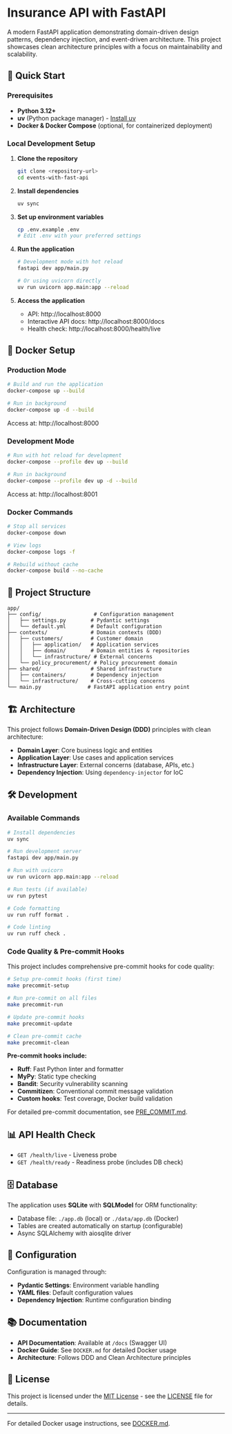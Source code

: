 # Insurance API with FastAPI

A modern FastAPI application demonstrating domain-driven design patterns, dependency injection, and event-driven architecture. This project showcases clean architecture principles with a focus on maintainability and scalability.

## 🚀 Quick Start

### Prerequisites

- **Python 3.12+**
- **uv** (Python package manager) - [Install uv](https://docs.astral.sh/uv/getting-started/installation/)
- **Docker & Docker Compose** (optional, for containerized deployment)

### Local Development Setup

1. **Clone the repository**

   ```bash
   git clone <repository-url>
   cd events-with-fast-api
   ```

2. **Install dependencies**

   ```bash
   uv sync
   ```

3. **Set up environment variables**

   ```bash
   cp .env.example .env
   # Edit .env with your preferred settings
   ```

4. **Run the application**

   ```bash
   # Development mode with hot reload
   fastapi dev app/main.py

   # Or using uvicorn directly
   uv run uvicorn app.main:app --reload
   ```

5. **Access the application**
   - API: http://localhost:8000
   - Interactive API docs: http://localhost:8000/docs
   - Health check: http://localhost:8000/health/live

## 🐳 Docker Setup

### Production Mode

```bash
# Build and run the application
docker-compose up --build

# Run in background
docker-compose up -d --build
```

Access at: http://localhost:8000

### Development Mode

```bash
# Run with hot reload for development
docker-compose --profile dev up --build

# Run in background
docker-compose --profile dev up -d --build
```

Access at: http://localhost:8001

### Docker Commands

```bash
# Stop all services
docker-compose down

# View logs
docker-compose logs -f

# Rebuild without cache
docker-compose build --no-cache
```

## 📁 Project Structure

```
app/
├── config/                 # Configuration management
│   ├── settings.py        # Pydantic settings
│   └── default.yml        # Default configuration
├── contexts/              # Domain contexts (DDD)
│   ├── customers/         # Customer domain
│   │   ├── application/   # Application services
│   │   ├── domain/        # Domain entities & repositories
│   │   └── infrastructure/ # External concerns
│   └── policy_procurement/ # Policy procurement domain
├── shared/                # Shared infrastructure
│   ├── containers/        # Dependency injection
│   └── infrastructure/    # Cross-cutting concerns
└── main.py               # FastAPI application entry point
```

## 🏗️ Architecture

This project follows **Domain-Driven Design (DDD)** principles with clean architecture:

- **Domain Layer**: Core business logic and entities
- **Application Layer**: Use cases and application services
- **Infrastructure Layer**: External concerns (database, APIs, etc.)
- **Dependency Injection**: Using `dependency-injector` for IoC

## 🛠️ Development

### Available Commands

```bash
# Install dependencies
uv sync

# Run development server
fastapi dev app/main.py

# Run with uvicorn
uv run uvicorn app.main:app --reload

# Run tests (if available)
uv run pytest

# Code formatting
uv run ruff format .

# Code linting
uv run ruff check .
```

### Code Quality & Pre-commit Hooks

This project includes comprehensive pre-commit hooks for code quality:

```bash
# Setup pre-commit hooks (first time)
make precommit-setup

# Run pre-commit on all files
make precommit-run

# Update pre-commit hooks
make precommit-update

# Clean pre-commit cache
make precommit-clean
```

**Pre-commit hooks include:**

- **Ruff**: Fast Python linter and formatter
- **MyPy**: Static type checking
- **Bandit**: Security vulnerability scanning
- **Commitizen**: Conventional commit message validation
- **Custom hooks**: Test coverage, Docker build validation

For detailed pre-commit documentation, see [PRE_COMMIT.md](./PRE_COMMIT.md).

## 📊 API Health Check

- `GET /health/live` - Liveness probe
- `GET /health/ready` - Readiness probe (includes DB check)

## 🗄️ Database

The application uses **SQLite** with **SQLModel** for ORM functionality:

- Database file: `./app.db` (local) or `./data/app.db` (Docker)
- Tables are created automatically on startup (configurable)
- Async SQLAlchemy with aiosqlite driver

## 🔧 Configuration

Configuration is managed through:

- **Pydantic Settings**: Environment variable handling
- **YAML files**: Default configuration values
- **Dependency Injection**: Runtime configuration binding

## 📚 Documentation

- **API Documentation**: Available at `/docs` (Swagger UI)
- **Docker Guide**: See `DOCKER.md` for detailed Docker usage
- **Architecture**: Follows DDD and Clean Architecture principles

## 📄 License

This project is licensed under the [MIT License](LICENSE) - see the [LICENSE](LICENSE) file for details.

---

For detailed Docker usage instructions, see [DOCKER.md](./DOCKER.md).
